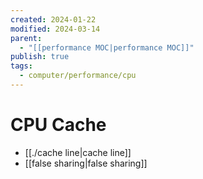 ```yaml
---
created: 2024-01-22
modified: 2024-03-14
parent:
  - "[[performance MOC|performance MOC]]"
publish: true
tags:
  - computer/performance/cpu
---
```


# CPU Cache
- [[./cache line|cache line]]
- [[false sharing|false sharing]]